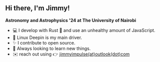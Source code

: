 ## Hi there, I'm Jimmy! 

**Astronomy and Astrophysics '24 at The University of Nairobi**

- 💻 I develop with Rust 🦀 and use an unhealthy amount of JavaScript.
- 🐧 Linux Deepin is my main driver.
- ✨ I contribute to open source. 
- 🌱 Always looking to learn new things. 
- ✉️ reach out using 👉 [jimmyimpulse(at)outlook(dot)com](mailto:jimmyimpulse@outlook.com)
